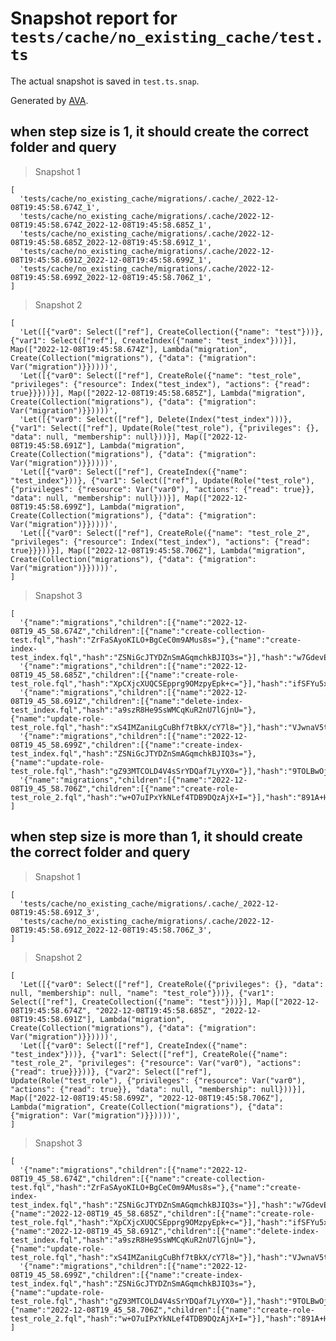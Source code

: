 # Snapshot report for `tests/cache/no_existing_cache/test.ts`

The actual snapshot is saved in `test.ts.snap`.

Generated by [AVA](https://avajs.dev).

## when step size is 1, it should create the correct folder and query

> Snapshot 1

    [
      'tests/cache/no_existing_cache/migrations/.cache/_2022-12-08T19:45:58.674Z_1',
      'tests/cache/no_existing_cache/migrations/.cache/2022-12-08T19:45:58.674Z_2022-12-08T19:45:58.685Z_1',
      'tests/cache/no_existing_cache/migrations/.cache/2022-12-08T19:45:58.685Z_2022-12-08T19:45:58.691Z_1',
      'tests/cache/no_existing_cache/migrations/.cache/2022-12-08T19:45:58.691Z_2022-12-08T19:45:58.699Z_1',
      'tests/cache/no_existing_cache/migrations/.cache/2022-12-08T19:45:58.699Z_2022-12-08T19:45:58.706Z_1',
    ]

> Snapshot 2

    [
      'Let([{"var0": Select(["ref"], CreateCollection({"name": "test"}))}, {"var1": Select(["ref"], CreateIndex({"name": "test_index"}))}], Map(["2022-12-08T19:45:58.674Z"], Lambda("migration", Create(Collection("migrations"), {"data": {"migration": Var("migration")}}))))',
      'Let([{"var0": Select(["ref"], CreateRole({"name": "test_role", "privileges": {"resource": Index("test_index"), "actions": {"read": true}}}))}], Map(["2022-12-08T19:45:58.685Z"], Lambda("migration", Create(Collection("migrations"), {"data": {"migration": Var("migration")}}))))',
      'Let([{"var0": Select(["ref"], Delete(Index("test_index")))}, {"var1": Select(["ref"], Update(Role("test_role"), {"privileges": {}, "data": null, "membership": null}))}], Map(["2022-12-08T19:45:58.691Z"], Lambda("migration", Create(Collection("migrations"), {"data": {"migration": Var("migration")}}))))',
      'Let([{"var0": Select(["ref"], CreateIndex({"name": "test_index"}))}, {"var1": Select(["ref"], Update(Role("test_role"), {"privileges": {"resource": Var("var0"), "actions": {"read": true}}, "data": null, "membership": null}))}], Map(["2022-12-08T19:45:58.699Z"], Lambda("migration", Create(Collection("migrations"), {"data": {"migration": Var("migration")}}))))',
      'Let([{"var0": Select(["ref"], CreateRole({"name": "test_role_2", "privileges": {"resource": Index("test_index"), "actions": {"read": true}}}))}], Map(["2022-12-08T19:45:58.706Z"], Lambda("migration", Create(Collection("migrations"), {"data": {"migration": Var("migration")}}))))',
    ]

> Snapshot 3

    [
      '{"name":"migrations","children":[{"name":"2022-12-08T19_45_58.674Z","children":[{"name":"create-collection-test.fql","hash":"ZrFaSAyoKILO+BgCeC0m9AMus8s="},{"name":"create-index-test_index.fql","hash":"ZSNiGcJTYDZnSmAGqmchkBJIQ3s="}],"hash":"w7GdevE99qCM69My3RgHsDxfDKc="}],"hash":"5w1MNygBiL6hZ3Av1yDKPmIZjOM="}',
      '{"name":"migrations","children":[{"name":"2022-12-08T19_45_58.685Z","children":[{"name":"create-role-test_role.fql","hash":"XpCXjcXUQCSEpprg9OMzpyEpk+c="}],"hash":"ifSFYu5xUtTpVw8zqt7bqxKphYo="}],"hash":"pKQTkm2HQtgEypmHv8VFD070/Wo="}',
      '{"name":"migrations","children":[{"name":"2022-12-08T19_45_58.691Z","children":[{"name":"delete-index-test_index.fql","hash":"a9szR8He9SsWMCqKuR2nU7lGjnU="},{"name":"update-role-test_role.fql","hash":"xS4IMZaniLgCuBhf7tBkX/cY7l8="}],"hash":"VJwnaV5txaH+MPeTbTEm6HlSa0Q="}],"hash":"C0F6W5RJjEEPZGim5nHfo0Kgx4Y="}',
      '{"name":"migrations","children":[{"name":"2022-12-08T19_45_58.699Z","children":[{"name":"create-index-test_index.fql","hash":"ZSNiGcJTYDZnSmAGqmchkBJIQ3s="},{"name":"update-role-test_role.fql","hash":"gZ93MTCOLD4V4sSrYDQaf7LyYX0="}],"hash":"9TOLBwOjUE4tRmyaQTlo11029k0="}],"hash":"leSL2vPVG9ZvuZZ0RsP1lHLW7Yc="}',
      '{"name":"migrations","children":[{"name":"2022-12-08T19_45_58.706Z","children":[{"name":"create-role-test_role_2.fql","hash":"w+O7uIPxYkNLef4TDB9DQzAjX+I="}],"hash":"891A+HycHLWbkA51f3oekLX0sC8="}],"hash":"/BK9YVVA3zal1ehlA8oTVOG3s9k="}',
    ]

## when step size is more than 1, it should create the correct folder and query

> Snapshot 1

    [
      'tests/cache/no_existing_cache/migrations/.cache/_2022-12-08T19:45:58.691Z_3',
      'tests/cache/no_existing_cache/migrations/.cache/2022-12-08T19:45:58.691Z_2022-12-08T19:45:58.706Z_3',
    ]

> Snapshot 2

    [
      'Let([{"var0": Select(["ref"], CreateRole({"privileges": {}, "data": null, "membership": null, "name": "test_role"}))}, {"var1": Select(["ref"], CreateCollection({"name": "test"}))}], Map(["2022-12-08T19:45:58.674Z", "2022-12-08T19:45:58.685Z", "2022-12-08T19:45:58.691Z"], Lambda("migration", Create(Collection("migrations"), {"data": {"migration": Var("migration")}}))))',
      'Let([{"var0": Select(["ref"], CreateIndex({"name": "test_index"}))}, {"var1": Select(["ref"], CreateRole({"name": "test_role_2", "privileges": {"resource": Var("var0"), "actions": {"read": true}}}))}, {"var2": Select(["ref"], Update(Role("test_role"), {"privileges": {"resource": Var("var0"), "actions": {"read": true}}, "data": null, "membership": null}))}], Map(["2022-12-08T19:45:58.699Z", "2022-12-08T19:45:58.706Z"], Lambda("migration", Create(Collection("migrations"), {"data": {"migration": Var("migration")}}))))',
    ]

> Snapshot 3

    [
      '{"name":"migrations","children":[{"name":"2022-12-08T19_45_58.674Z","children":[{"name":"create-collection-test.fql","hash":"ZrFaSAyoKILO+BgCeC0m9AMus8s="},{"name":"create-index-test_index.fql","hash":"ZSNiGcJTYDZnSmAGqmchkBJIQ3s="}],"hash":"w7GdevE99qCM69My3RgHsDxfDKc="},{"name":"2022-12-08T19_45_58.685Z","children":[{"name":"create-role-test_role.fql","hash":"XpCXjcXUQCSEpprg9OMzpyEpk+c="}],"hash":"ifSFYu5xUtTpVw8zqt7bqxKphYo="},{"name":"2022-12-08T19_45_58.691Z","children":[{"name":"delete-index-test_index.fql","hash":"a9szR8He9SsWMCqKuR2nU7lGjnU="},{"name":"update-role-test_role.fql","hash":"xS4IMZaniLgCuBhf7tBkX/cY7l8="}],"hash":"VJwnaV5txaH+MPeTbTEm6HlSa0Q="}],"hash":"S1Sox+qdPMo0s2HgjXR8gWrwKNY="}',
      '{"name":"migrations","children":[{"name":"2022-12-08T19_45_58.699Z","children":[{"name":"create-index-test_index.fql","hash":"ZSNiGcJTYDZnSmAGqmchkBJIQ3s="},{"name":"update-role-test_role.fql","hash":"gZ93MTCOLD4V4sSrYDQaf7LyYX0="}],"hash":"9TOLBwOjUE4tRmyaQTlo11029k0="},{"name":"2022-12-08T19_45_58.706Z","children":[{"name":"create-role-test_role_2.fql","hash":"w+O7uIPxYkNLef4TDB9DQzAjX+I="}],"hash":"891A+HycHLWbkA51f3oekLX0sC8="}],"hash":"mp5LMYRR6GmC1BLir3Jkqh0aImc="}',
    ]
